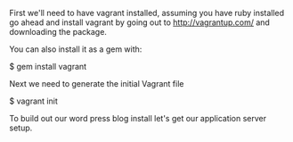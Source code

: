 First we'll need to have vagrant installed, assuming you have ruby installed go
ahead and install vagrant by going out to http://vagrantup.com/ and downloading
the package.

You can also install it as a gem with:

$ gem install vagrant


Next we need to generate the initial Vagrant file

$ vagrant init


To build out our word press blog install let's get our application server setup.
